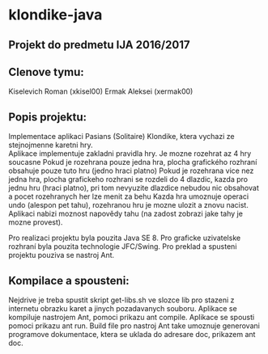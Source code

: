 # klondike-java

## Projekt do predmetu IJA 2016/2017

## Clenove tymu:
Kiselevich Roman (xkisel00)
Ermak Aleksei (xermak00)

## Popis projektu:
Implementace aplikaci Pasians (Solitaire) Klondike, ktera vychazi ze stejnojmenne karetni hry.</br>
Aplikace implementuje zakladni pravidla hry. Je mozne rozehrat az 4 hry soucasne
Pokud je rozehrana pouze jedna hra, plocha grafického rozhraní obsahuje pouze tuto hru (jedno hraci platno)
Pokud je rozehrana vice nez jedna hra, plocha grafickeho rozhrani se rozdeli do 4 dlazdic, kazda pro jednu hru (hraci platno),
pri tom nevyuzite dlazdice nebudou nic obsahovat a pocet rozehranych her lze menit za behu
Kazda hra umoznuje operaci undo (alespon pet tahu), rozehranou hru je mozne ulozit a znovu nacist.
Aplikaci nabizi moznost napovědy tahu (na zadost zobrazi jake tahy je mozne provest).

Pro realizaci projektu byla pouzita Java SE 8.
Pro graficke uzivatelske rozhraní byla pouzita technologie JFC/Swing.
Pro preklad a spusteni projektu pouziva se nastroj Ant.

## Kompilace a spousteni:
Nejdrive je treba spustit skript get-libs.sh ve slozce lib pro stazeni z internetu obrazku karet a jinych pozadavanych souboru.
Aplikace se kompiluje nastrojem Ant, pomoci prikazu ant compile.
Aplikace se spousti pomoci prikazu ant run.
Build file pro nastroj Ant take umoznuje generovani programove dokumentace, ktera se uklada do adresare doc, prikazem ant doc.
